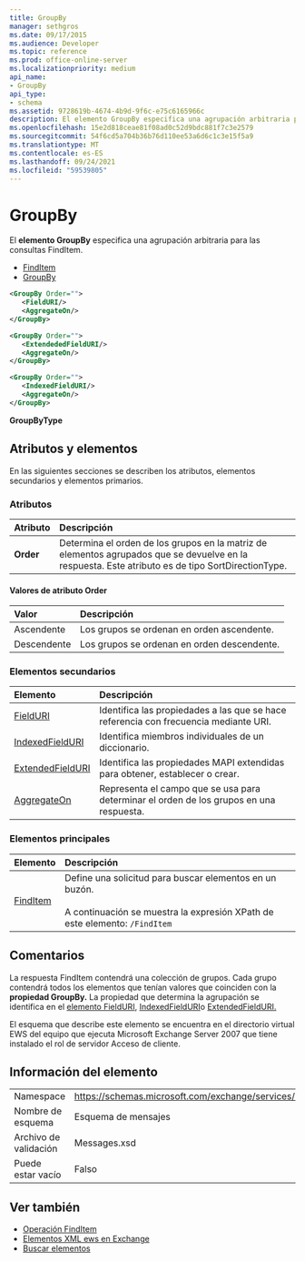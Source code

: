 ```yaml
---
title: GroupBy
manager: sethgros
ms.date: 09/17/2015
ms.audience: Developer
ms.topic: reference
ms.prod: office-online-server
ms.localizationpriority: medium
api_name:
- GroupBy
api_type:
- schema
ms.assetid: 9728619b-4674-4b9d-9f6c-e75c6165966c
description: El elemento GroupBy especifica una agrupación arbitraria para las consultas FindItem.
ms.openlocfilehash: 15e2d818ceae81f08ad0c52d9bdc881f7c3e2579
ms.sourcegitcommit: 54f6cd5a704b36b76d110ee53a6d6c1c3e15f5a9
ms.translationtype: MT
ms.contentlocale: es-ES
ms.lasthandoff: 09/24/2021
ms.locfileid: "59539805"
---
```

# <a name="groupby"></a>GroupBy

El **elemento GroupBy** especifica una agrupación arbitraria para las consultas FindItem. 
  
- [FindItem](finditem.md)
- [GroupBy](groupby.md)
  
```xml
<GroupBy Order="">
   <FieldURI/>
   <AggregateOn/>
</GroupBy>
```

```xml
<GroupBy Order="">
   <ExtendededFieldURI/>
   <AggregateOn/>
</GroupBy>
```

```xml
<GroupBy Order="">
   <IndexedFieldURI/>
   <AggregateOn/>
</GroupBy>
```

**GroupByType**

## <a name="attributes-and-elements"></a>Atributos y elementos

En las siguientes secciones se describen los atributos, elementos secundarios y elementos primarios.
  
### <a name="attributes"></a>Atributos

|**Atributo**|**Descripción**|
|:-----|:-----|
|**Order** <br/> | Determina el orden de los grupos en la matriz de elementos agrupados que se devuelve en la respuesta. Este atributo es de tipo SortDirectionType.  <br/> |
   
#### <a name="order-attribute-values"></a>Valores de atributo Order

|**Valor**|**Descripción**|
|:-----|:-----|
|Ascendente  <br/> |Los grupos se ordenan en orden ascendente.  <br/> |
|Descendente  <br/> |Los grupos se ordenan en orden descendente.  <br/> |
   
### <a name="child-elements"></a>Elementos secundarios

|**Elemento**|**Descripción**|
|:-----|:-----|
|[FieldURI](fielduri.md) <br/> |Identifica las propiedades a las que se hace referencia con frecuencia mediante URI.  <br/> |
|[IndexedFieldURI](indexedfielduri.md) <br/> |Identifica miembros individuales de un diccionario.  <br/> |
|[ExtendedFieldURI](extendedfielduri.md) <br/> |Identifica las propiedades MAPI extendidas para obtener, establecer o crear.  <br/> |
|[AggregateOn](aggregateon.md) <br/> |Representa el campo que se usa para determinar el orden de los grupos en una respuesta.  <br/> |
   
### <a name="parent-elements"></a>Elementos principales

|**Elemento**|**Descripción**|
|:-----|:-----|
|[FindItem](finditem.md) <br/> |Define una solicitud para buscar elementos en un buzón.  <br/><br/> A continuación se muestra la expresión XPath de este elemento:  `/FindItem` <br/> |
   
## <a name="remarks"></a>Comentarios

La respuesta FindItem contendrá una colección de grupos. Cada grupo contendrá todos los elementos que tenían valores que coinciden con la **propiedad GroupBy.** La propiedad que determina la agrupación se identifica en el [elemento FieldURI](fielduri.md), [IndexedFieldURI](indexedfielduri.md)o [ExtendedFieldURI.](extendedfielduri.md) 
  
El esquema que describe este elemento se encuentra en el directorio virtual EWS del equipo que ejecuta Microsoft Exchange Server 2007 que tiene instalado el rol de servidor Acceso de cliente.
  
## <a name="element-information"></a>Información del elemento

|||
|:-----|:-----|
|Namespace  <br/> |https://schemas.microsoft.com/exchange/services/2006/messages  <br/> |
|Nombre de esquema  <br/> |Esquema de mensajes  <br/> |
|Archivo de validación  <br/> |Messages.xsd  <br/> |
|Puede estar vacío  <br/> |Falso  <br/> |
   
## <a name="see-also"></a>Ver también

- [Operación FindItem](finditem-operation.md)
- [Elementos XML ews en Exchange](ews-xml-elements-in-exchange.md)
- [Buscar elementos](https://msdn.microsoft.com/library/63af1f9c-464b-4fca-9ae3-3d60f24ca93c%28Office.15%29.aspx)

